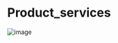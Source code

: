 # Product_services

![image](https://github.com/melek227/Product_services/assets/62296109/d9734345-c0e3-48d5-9db5-f705f3fd9ad2)

